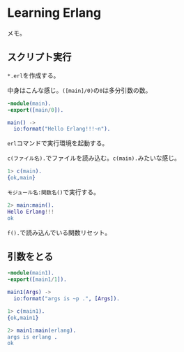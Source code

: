 # Learning Erlang

メモ。

## スクリプト実行

`*.erl`を作成する。

中身はこんな感じ。`([main]/0)`の`0`は多分引数の数。

```erlang
-module(main).
-export([main/0]).

main() ->
  io:format("Hello Erlang!!!~n").
```

`erl`コマンドで実行環境を起動する。

`c(ファイル名).`でファイルを読み込む。`c(main).`みたいな感じ。

```erlang
1> c(main).
{ok,main}
```

`モジュール名:関数名()`で実行する。

```erlang
2> main:main().
Hello Erlang!!!
ok
```

`f().`で読み込んでいる関数リセット。

## 引数をとる

```erlang
-module(main1).
-export([main1/1]).

main1(Args) ->
  io:format("args is ~p .", [Args]).
```

```erlang
1> c(main1).                  
{ok,main1}

2> main1:main(erlang).
args is erlang .
ok
```
